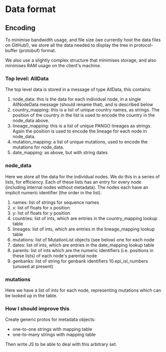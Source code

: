 # Data format
## Encoding
To minimise bandwidth usage, and file size (we currently host the data files on GitHub!), we store all the data needed to display the tree in protocol-buffer (protobuf) format.

We also use a slightly complex structure that minimises storage, and also minimises RAM usage on the client's machine.

### Top level: AllData
The top level data is stored in a message of type AllData, this contains:

1. node_data: this is the data for each individual node, in a single AllNodeData message (should rename that), and is described below
2. country_mapping: this is a list of unique country names, as strings. The position of the country in the list is used to encode the country in the node_data above.
3. lineage_mapping: this is a list of unique PANGO lineages as strings. Again the position is used to encode the lineage for each node in node_data.
4. mutation_mapping: a list of unique mutations, used to encode the mutations for node_data.
5. date_mapping: as above, but with string dates

### node_data

Here we store all the data for the individual nodes. We do this in a series of lists, for efficiency. Each of these lists has an entry for every node (including internal nodes without metadata). The nodes each have an implicit numeric identifier (the order in the list).

1. names: list of strings for sequence names 
2. x: list of floats for x position
3. y: list of floats for y position
4. countries: list of ints, which are entries in the country_mapping lookup table
5. lineages: list of ints, which are entries in the lineage_mapping lookup table
6. mutations: list of MutationList objects (see below) one for each node
7. dates: list of ints, which are entries in the date_mapping lookup table
8. parents: list of ints which are the numeric identifiers (i.e. positions in these lists) of each node's parental node
9. genbanks: list of string for genbank identifiers
10.epi_isl_numbers (unused at present)

### mutations
Here we have a list of ints for each node, representing mutations which can be looked up in the table.

### How I should improve this 
Create generic protos for metadata objects:
- one-to-one strings with mapping table
- one-to-many strings with mapping table

Then write JS to be able to deal with this arbitrary set.

